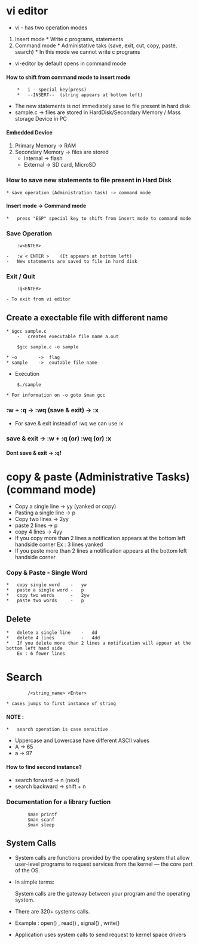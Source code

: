 # vi editor
* vi - has two operation modes
1)  Insert mode
        *   Write c programs, statements
2)  Command mode
        *   Administative taks (save, exit, cut, copy, paste, search)
        *   In this mode we cannot write c programs

*   vi-editor by default opens in command mode
#### How to shift from command mode to insert mode
        *   i - special key(press)
        *   --INSERT--  (string appears at bottom left)

*   The new statements is not immediately save to file present in hard disk
*   sample.c    ->  files are stored in HardDisk/Secondary Memory / Mass storage Device in PC

#### Embedded Device

1)  Primary Memory      ->      RAM 
2)  Secondary Memory    ->      files are stored
    -   Internal    ->  flash
    -   External    ->  SD card, MicroSD

### How to save new statements to file present in Hard Disk
    
    * save operation (Administration task) -> command mode

####    Insert mode     ->      Command mode
    *   press "ESP" special key to shift from insert mode to command mode

### Save Operation
```
    :w<ENTER>
```
    -   :w < ENTER >    (It appears at bottom left)
    -   New statements are saved to file in hard disk

### Exit / Quit
```
    :q<ENTER>
```
    - To exit from vi editor

## Create a exectable file with different name
    * $gcc sample.c
        -   creates executable file name a.out
```
    $gcc sample.c -o sample
```
    * -o        ->  flag
    * sample    ->  exutable file name

* Execution
```
    $./sample
```

    * For information on -o goto $man gcc

###     :w + :q     ->      :wq     (save & exit)   ->  :x
*   For save & exit instead of :wq we can use :x

###     save & exit ->  :w + :q     (or)    :wq     (or)    :x

####    Dont save & exit    ->  :q!

#  copy & paste    (Administrative Tasks)(command mode)

*   Copy a single line      ->  yy  (yanked or copy)
*   Pasting a single line   ->  p
*   Copy two lines          ->  2yy
*   paste 2 lines           ->  p
*   copy 4 lines            ->  4yy
*   If you copy more than 2 lines a notification appears at the bottom left handside corner
    Ex : 3 lines yanked
*   If you paste more than 2 lines a notification appears at the bottom left handside corner

###   Copy & Paste - Single Word
    *   copy single word    -   yw
    *   paste a single word -   p
    *   copy two words      -   2yw
    *   paste two words     -   p

##   Delete
    *   delete a single line    -   dd
    *   delete 4 lines          -   4dd
    *   If you delete more than 2 lines a notification will appear at the bottom left hand side
        Ex : 6 fewer lines

#     Search

```
        /<string_name> <Enter>
```
    * cases jumps to first instance of string

#### NOTE :
    *   search operation is case sensitive

*   Uppercase and Lowercase have different ASCII values
*   A   ->  65
*   a   ->  97
####    How to find second instance?
*   search forward      ->  n   (next)
*   search backward     ->  shift + n

###     Documentation for a library fuction
```
        $man printf
        $man scanf
        $man sleep
```

##  System Calls

*   System calls are functions provided by the operating system that allow user-level programs to request services from the kernel — the core part of the OS.

*   In simple terms:    <br>

    System calls are the gateway between your program and the operating system.

*   There are 320+ systems calls.
*   Example :   open() , read() , signal() , write()

* Application uses system calls to send request to kernel space drivers

